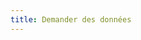 ```yaml
---
title: Demander des données
---
```


<div class="container">

<DemandeForm title="Demander des données"></DemandeForm>

</div>

<br>



